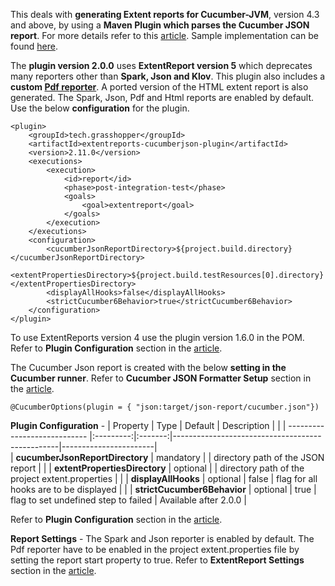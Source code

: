 This deals with **generating Extent reports for Cucumber-JVM**, version 4.3 and above, by using a **Maven Plugin which parses the Cucumber JSON report**. For more details refer to this [article](https://ghchirp.tech/2114/). Sample implementation can be found [here](https://github.com/grasshopper7/extentreports-cucumberjson-report).

The **plugin version 2.0.0** uses **ExtentReport version 5** which deprecates many reporters other than **Spark, Json and Klov**. This plugin also includes a **custom [Pdf reporter](https://github.com/grasshopper7/cucumber-pdf-report)**. A ported version of the HTML extent report is also generated. The Spark, Json, Pdf and Html reports are enabled by default. Use the below **configuration** for the plugin.


```
<plugin>
	<groupId>tech.grasshopper</groupId>
	<artifactId>extentreports-cucumberjson-plugin</artifactId>
	<version>2.11.0</version>
	<executions>
		<execution>
			<id>report</id>
			<phase>post-integration-test</phase>
			<goals>
				<goal>extentreport</goal>
			</goals>
		</execution>
	</executions>
	<configuration>
		<cucumberJsonReportDirectory>${project.build.directory}</cucumberJsonReportDirectory>
		<extentPropertiesDirectory>${project.build.testResources[0].directory}</extentPropertiesDirectory>
		<displayAllHooks>false</displayAllHooks>
		<strictCucumber6Behavior>true</strictCucumber6Behavior>
	</configuration>
</plugin>
```

To use ExtentReports version 4 use the plugin version 1.6.0 in the POM. Refer to **Plugin Configuration** section in the [article](https://ghchirp.tech/2114/). 


The Cucumber Json report is created with the below **setting in the Cucumber runner**. Refer to **Cucumber JSON Formatter Setup** section in the [article](https://ghchirp.tech/2114/).
```
@CucumberOptions(plugin = { "json:target/json-report/cucumber.json"})
```

**Plugin Configuration** -
| Property                        | Type      | Default | Description                                     |                       |
| ----------------------------    |:---------:|:-------:|-------------------------------------------------|-----------------------|               
| **cucumberJsonReportDirectory** | mandatory |         | directory path of the JSON report               |                       |
| **extentPropertiesDirectory**   | optional  |         | directory path of the project extent.properties |                       |
| **displayAllHooks**             | optional  | false   | flag for all hooks are to be displayed          |                       |
| **strictCucumber6Behavior**     | optional  | true    | flag to set undefined step to failed            | Available after 2.0.0 |

Refer to **Plugin Configuration** section in the [article](https://ghchirp.tech/2114/).

**Report Settings** - The Spark and Json reporter is enabled by default. The Pdf reporter have to be enabled in the project extent.properties file by setting the report start property to true. Refer to **ExtentReport Settings** section in the [article](https://ghchirp.tech/2114/).

